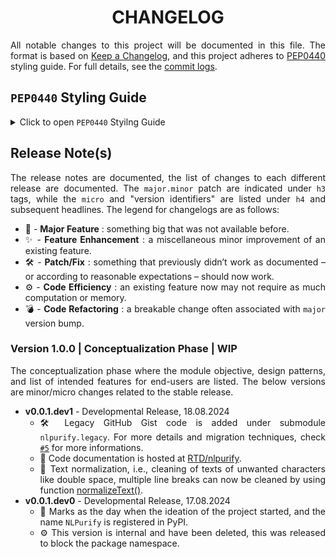 <h1 align = "center">CHANGELOG</h1>

<div align = "justify">

All notable changes to this project will be documented in this file. The format is based on
[Keep a Changelog](https://keepachangelog.com/en/1.1.0/), and this project adheres to [PEP0440](https://peps.python.org/pep-0440/)
styling guide. For full details, see the [commit logs](https://github.com/sharkutilities/pandas-wizard/commits).

## `PEP0440` Styling Guide

<details>
<summary>Click to open <code>PEP0440</code> Styilng Guide</summary>

Packaging for `PyPI` follows the standard PEP0440 styling guide and is implemented by the **`packaging.version.Version`** class. The other
popular versioning scheme is [`semver`](https://semver.org/), but each build has different parts/mapping.
The following table gives a mapping between these two versioning schemes:

<div align = "center">

| `PyPI` Version | `semver` Version |
| :---: | :---: |
| `epoch` | n/a |
| `major` | `major` |
| `minor` | `minor` |
| `micro` | `patch` |
| `pre` | `prerelease` |
| `dev` | `build` |
| `post` | n/a |

</div>

One can use the **`packaging`** version to convert between PyPI to semver and vice-versa. For more information, check
this [link](https://python-semver.readthedocs.io/en/latest/advanced/convert-pypi-to-semver.html).

</details>

## Release Note(s)

The release notes are documented, the list of changes to each different release are documented. The `major.minor` patch are indicated
under `h3` tags, while the `micro` and "version identifiers" are listed under `h4` and subsequent headlines. The legend for
changelogs are as follows:

  * 🎉 - **Major Feature** : something big that was not available before.
  * ✨ - **Feature Enhancement** : a miscellaneous minor improvement of an existing feature.
  * 🛠️ - **Patch/Fix** : something that previously didn’t work as documented – or according to reasonable expectations – should now work.
  * ⚙️ - **Code Efficiency** : an existing feature now may not require as much computation or memory.
  * 💣 - **Code Refactoring** : a breakable change often associated with `major` version bump.

### Version 1.0.0 | Conceptualization Phase | WIP

The conceptualization phase where the module objective, design patterns, and list of intended features for end-users are
listed. The below versions are minor/micro changes related to the stable release.

  * **v0.0.1.dev1** - Developmental Release, 18.08.2024
    * 🛠️ Legacy GitHub Gist code is added under submodule `nlpurify.legacy`. For more details and migration techniques,
      check [`#5`](https://github.com/sharkutilities/NLPurify/issues/5) for more informations.
    * 📝 Code documentation is hosted at [RTD/nlpurify](http://nlpurify.readthedocs.io/).
    * 🎉 Text normalization, i.e., cleaning of texts of unwanted characters like double space, multiple line breaks can
      now be cleaned by using function [normalizeText()](./nlpurify/normalize.py).
  * **v0.0.1.dev0** - Developmental Release, 17.08.2024
    * 🎉 Marks as the day when the ideation of the project started, and the name `NLPurify` is registered in PyPI.
    * ⚙️ This version is internal and have been deleted, this was released to block the package namespace.

</div>
